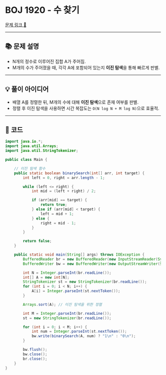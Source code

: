 # BOJ 1920 - 수 찾기

[문제 링크 🔗](https://www.acmicpc.net/problem/1920)

---

## 📚 문제 설명

- N개의 정수로 이루어진 집합 A가 주어짐.
- M개의 수가 주어졌을 때, 각각 A에 포함되어 있는지 **이진 탐색**을 통해 빠르게 판별.

---

## 💡 풀이 아이디어

- 배열 A를 정렬한 뒤, M개의 수에 대해 **이진 탐색**으로 존재 여부를 판별.
- 정렬 후 이진 탐색을 사용하면 시간 복잡도는 `O(N log N + M log N)`으로 효율적.

---

## 📝 코드

```java
import java.io.*;
import java.util.Arrays;
import java.util.StringTokenizer;

public class Main {

    // 이진 탐색 함수
    public static boolean binarySearch(int[] arr, int target) {
        int left = 0, right = arr.length - 1;

        while (left <= right) {
            int mid = (left + right) / 2;

            if (arr[mid] == target) {
                return true;
            } else if (arr[mid] < target) {
                left = mid + 1;
            } else {
                right = mid - 1;
            }
        }

        return false;
    }

    public static void main(String[] args) throws IOException {
        BufferedReader br = new BufferedReader(new InputStreamReader(System.in));
        BufferedWriter bw = new BufferedWriter(new OutputStreamWriter(System.out));

        int N = Integer.parseInt(br.readLine());
        int[] A = new int[N];
        StringTokenizer st = new StringTokenizer(br.readLine());
        for (int i = 0; i < N; i++) {
            A[i] = Integer.parseInt(st.nextToken());
        }

        Arrays.sort(A); // 이진 탐색을 위한 정렬

        int M = Integer.parseInt(br.readLine());
        st = new StringTokenizer(br.readLine());

        for (int i = 0; i < M; i++) {
            int num = Integer.parseInt(st.nextToken());
            bw.write(binarySearch(A, num) ? "1\n" : "0\n");
        }

        bw.flush();
        bw.close();
        br.close();
    }
}
```